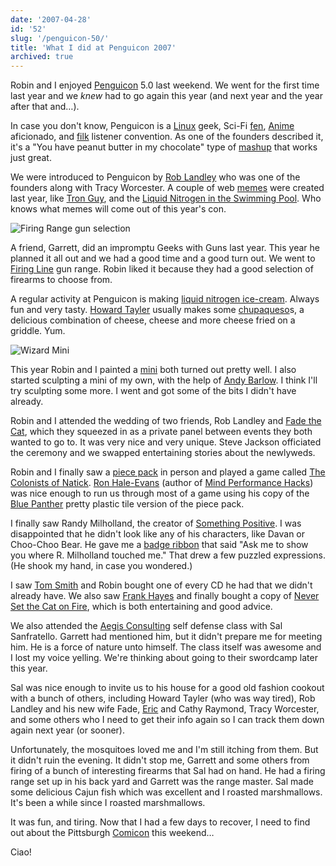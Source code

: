 ```yaml
---
date: '2007-04-28'
id: '52'
slug: '/penguicon-50/'
title: 'What I did at Penguicon 2007'
archived: true
---
```


Robin and I enjoyed [Penguicon](http://penguicon.org/) 5.0 last weekend. We
went for the first time last year and we _knew_ had to go again this year (and
next year and the year after that and…).

In case you don't know, Penguicon is a
[Linux](http://en.wikipedia.org/wiki/Linux) geek, Sci-Fi
[fen](http://en.wikipedia.org/wiki/Science_fiction_fandom),
[Anime](http://en.wikipedia.org/wiki/Anime) aficionado, and
[filk](http://en.wikipedia.org/wiki/Filk) listener convention. As one of the
founders described it, it's a "You have peanut butter in my chocolate" type of
[mashup](http://en.wiktionary.org/wiki/mashup) that works just great.

We were introduced to Penguicon by [Rob Landley](http://www.landley.net/) who
was one of the founders along with Tracy Worcester. A couple of web
[memes](http://en.wikipedia.org/wiki/Meme) were created last year, like
[Tron Guy](http://www.tronguy.net/), and the
[Liquid Nitrogen in the Swimming Pool](http://youtube.com/watch?v=w2mj-Sq2oeo).
Who knows what memes will come out of this year's con.

![Firing Range gun
selection](firing-range.jpg)

A friend, Garrett, did an impromptu Geeks with Guns last year. This year he
planned it all out and we had a good time and a good turn out. We went to
[Firing Line](http://www.firinglineguns.com/) gun range. Robin liked it
because they had a good selection of firearms to choose from.

A regular activity at Penguicon is making
[liquid nitrogen ice-cream](https://flickr.com/photos/swthomas/466836040/).
Always fun and very tasty.
[Howard Tayler](http://howardtayler.livejournal.com/) usually makes some
[chupaqueso](http://www.chupaqueso.com/)s, a delicious combination of cheese,
cheese and more cheese fried on a griddle. Yum.

![Wizard
Mini](minifig.jpg 'My mini paint job.')

This year Robin and I painted a
[mini](http://en.wikipedia.org/wiki/Miniature_figure_%28gaming%29) both turned
out pretty well. I also started sculpting a mini of my own, with the help of
[Andy Barlow](http://www.dark-platypus.com/). I think I'll try sculpting some
more. I went and got some of the bits I didn't have already.

Robin and I attended the wedding of two friends, Rob Landley and
[Fade the Cat](http://fadethecat.livejournal.com/), which they squeezed in as
a private panel between events they both wanted to go to. It was very nice and
very unique. Steve Jackson officiated the ceremony and we swapped entertaining
stories about the newlyweds.

Robin and I finally saw a [piece pack](http://www.piecepack.org/) in person
and played a game called
[The Colonists of Natick](http://www.ludism.org/ppwiki/TheColonistsOfNatick).
[Ron Hale-Evans](http://ron.ludism.org/) (author of
[Mind Performance Hacks](http://www.amazon.com/gp/redirect.html%3FASIN=0596101538%26tag=thedocwha-20%26lcode=xm2%26cID=2025%26ccmID=165953%26location=/o/ASIN/0596101538%253FSubscriptionId=1N9AHEAQ2F6SVD97BE02))
was nice enough to run us through most of a game using his copy of the
[Blue Panther](http://www.bluepantherllc.com/JCDPiecepack.htm) pretty plastic
tile version of the piece pack.

<!-- textlint-disable -->

I finally saw Randy Milholland, the creator of
[Something Positive](http://www.somethingpositive.net/). I was disappointed
that he didn't look like any of his characters, like Davan or Choo-Choo Bear.
He gave me a [badge ribbon](http://penguicon.org/wiki/BadgeRibbons/) that said
"Ask me to show you where R. Milholland touched me." That drew a few puzzled
expressions. (He shook my hand, in case you wondered.)

<!-- textlint-enable -->

I saw [Tom Smith](http://www.tomsmithonline.com/) and Robin bought one of
every CD he had that we didn't already have. We also saw
[Frank Hayes](http://en.wikipedia.org/wiki/Frank_Hayes) and finally bought a
copy of
[Never Set the Cat on Fire](http://www.firebirdarts.com/music/3music31.shtml),
which is both entertaining and good advice.

We also attended the [Aegis Consulting](http://www.aegisconsulting.org/) self
defense class with Sal Sanfratello. Garrett had mentioned him, but it didn't
prepare me for meeting him. He is a force of nature unto himself. The class
itself was awesome and I lost my voice yelling. We're thinking about going to
their swordcamp later this year.

Sal was nice enough to invite us to his house for a good old fashion cookout
with a bunch of others, including Howard Tayler (who was way tired), Rob
Landley and his new wife Fade, [Eric](http://www.catb.org/~esr/) and Cathy
Raymond, Tracy Worcester, and some others who I need to get their info again
so I can track them down again next year (or sooner).

Unfortunately, the mosquitoes loved me and I'm still itching from them. But it
didn't ruin the evening. It didn't stop me, Garrett and some others from
firing of a bunch of interesting firearms that Sal had on hand. He had a
firing range set up in his back yard and Garrett was the range master. Sal
made some delicious Cajun fish which was excellent and I roasted marshmallows.
It's been a while since I roasted marshmallows.

It was fun, and tiring. Now that I had a few days to recover, I need to find
out about the Pittsburgh [Comicon](http://www.pittsburghcomicon.com/) this
weekend…

Ciao!
